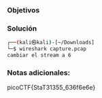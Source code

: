 ### Objetivos 


### Solución 

``` bash
┌──(kali㉿kali)-[~/Downloads]
└─$ wireshark capture.pcap
cambiar el stream a 6 
```

### Notas adicionales:

picoCTF{StaT31355_636f6e6e}